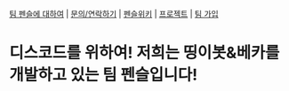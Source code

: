 [팀 펜슬에 대하여](/about.teb) | [문의/연락하기](/contact.teb) | [펜슬위키](https://wiki.tpc.kro.kr) | [프로젝트](/bot) | [팀 가입](/members/jointeam/)

# 디스코드를 위하여! 저희는 띵이봇&베카를 개발하고 있는 팀 펜슬입니다!
